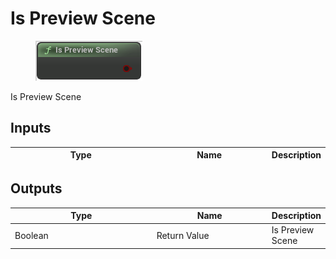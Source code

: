 # Is Preview Scene

<div align="left" data-full-width="false">

<figure><img src="Is_Preview_Scene.png" alt=""><figcaption></figcaption></figure>

</div>

Is Preview Scene

## Inputs

<table>
<thead><tr><th width="250">Type</th><th width="200">Name</th><th>Description</th></tr></thead>
<tbody>
</tbody>
</table>

## Outputs

<table>
<thead><tr><th width="250">Type</th><th width="200">Name</th><th>Description</th></tr></thead>
<tbody>
<tr><td>Boolean</td><td>Return Value</td><td>Is Preview Scene</td></tr>
</tbody>
</table>